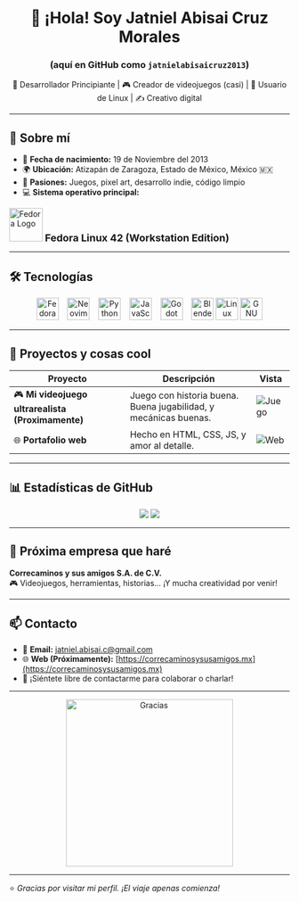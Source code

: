 <!-- Banner principal -->
<p align="center">
  <img src="" wi-th="100%" alt=""/>
</p>

<h1 align="center">👋 ¡Hola! Soy Jatniel Abisai Cruz Morales</h1>
<h3 align="center">(aquí en GitHub como <code>jatnielabisaicruz2013</code>)</h3>

<p align="center">
  🧠 Desarrollador Principiante | 🎮 Creador de videojuegos (casi) | 🐧 Usuario de Linux | ✍️ Creativo digital
</p>

---

## 👤 Sobre mí

- 🎂 **Fecha de nacimiento:** 19 de Noviembre del 2013  
- 🌍 **Ubicación:** Atizapán de Zaragoza, Estado de México, México 🇲🇽  
- 🧩 **Pasiones:** Juegos, pixel art, desarrollo indie, código limpio  
- 💻 **Sistema operativo principal:**

<p align="left">
  <img src="https://upload.wikimedia.org/wikipedia/commons/thumb/4/41/Fedora_icon_%282021%29.svg/1024px-Fedora_icon_%282021%29.svg.png" alt="Fedora Logo" width="60"/>
  <strong style="font-size: 18px;"> Fedora Linux 42 (Workstation Edition)</strong>
</p>

---

## 🛠️ Tecnologías

<div align="center">

<img src="https://upload.wikimedia.org/wikipedia/commons/thumb/4/41/Fedora_icon_%282021%29.svg/1024px-Fedora_icon_%282021%29.svg.png" alt="Fedora" width="40"/>
&nbsp;&nbsp;
<img src="https://cdn.jsdelivr.net/gh/devicons/devicon/icons/neovim/neovim-original.svg" width="40" alt="Neovim"/>
&nbsp;&nbsp;
<img src="https://cdn.jsdelivr.net/gh/devicons/devicon/icons/python/python-original.svg" width="40" alt="Python"/>
&nbsp;&nbsp;
<img src="https://cdn.jsdelivr.net/gh/devicons/devicon/icons/javascript/javascript-original.svg" width="40" alt="JavaScript"/>
&nbsp;&nbsp;
<img src="https://cdn.jsdelivr.net/gh/devicons/devicon/icons/godot/godot-original.svg" width="40" alt="Godot"/>
&nbsp;&nbsp;
<img src="https://upload.wikimedia.org/wikipedia/commons/thumb/0/0c/Blender_logo_no_text.svg/1251px-Blender_logo_no_text.svg.png" width="40" alt="Blender"/>
<img src="https://upload.wikimedia.org/wikipedia/commons/thumb/3/35/Tux.svg/800px-Tux.svg.png" width="40" alt="Linux"/>
<img src="https://upload.wikimedia.org/wikipedia/commons/thumb/2/22/Heckert_GNU_white.svg/1024px-Heckert_GNU_white.svg.png" width="40" alt="GNU">

</div>

---

## 📸 Proyectos y cosas cool

| Proyecto | Descripción | Vista |
|---------|-------------|--------|
| 🎮 **Mi videojuego ultrarealista (Proximamente)** | Juego con historia buena. Buena jugabilidad, y mecánicas buenas. | ![Juego](https://i.imgur.com/LVKvjL6.gif) |
| 🌐 **Portafolio web** | Hecho en HTML, CSS, JS, y amor al detalle. | ![Web](https://media.giphy.com/media/qgQUggAC3Pfv687qPC/giphy.gif) |

---

## 📊 Estadísticas de GitHub

<p align="center">
  <img src="https://github-readme-stats.vercel.app/api?username=jatnielabisaicruz2013&show_icons=true&theme=tokyonight&hide=issues" />
  <img src="https://github-readme-streak-stats.herokuapp.com/?user=jatnielabisaicruz2013&theme=tokyonight" />
</p>

---

## 🏢 Próxima empresa que haré

**Correcaminos y sus amigos S.A. de C.V.**  
🎮 Videojuegos, herramientas, historias... ¡Y mucha creatividad por venir!

---

## 📫 Contacto

- 💌 **Email:** [jatniel.abisai.c@gmail.com](mailto:jatniel.abisai.c@gmail.com)  
- 🌐 **Web (Próximamente):** [https://correcaminosysusamigos.mx](https://correcaminosysusamigos.mx)  
- 💬 ¡Siéntete libre de contactarme para colaborar o charlar!

---

<p align="center">
  <img src="https://media.giphy.com/media/ZVik7pBtu9dNS/giphy.gif" width="300" alt="Gracias"/>
</p>

---

⭐ *Gracias por visitar mi perfil. ¡El viaje apenas comienza!*
